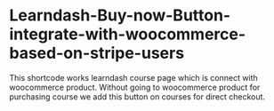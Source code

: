 # Learndash-Buy-now-Button-integrate-with-woocommerce-based-on-stripe-users
This shortcode works learndash course page which is connect with woocommerce product. Without going to woocommerce product for purchasing course we add this button on courses for direct checkout.
